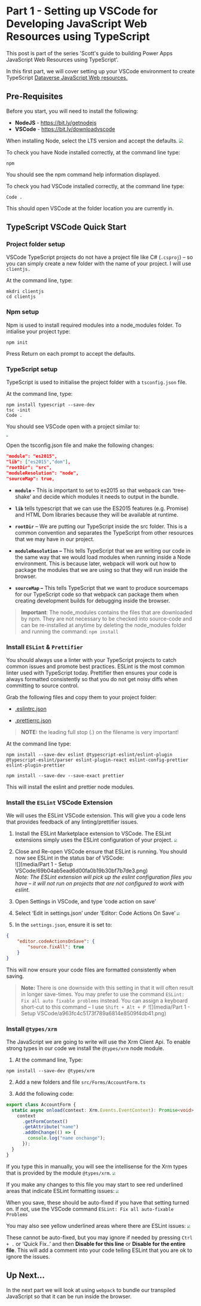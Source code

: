 # Part 1 - Setting up VSCode for Developing JavaScript Web Resources using TypeScript

This post is part of the series 'Scott's guide to building Power Apps JavaScript Web Resources using TypeScript'.

In this first part, we will cover setting up your VSCode environment to create TypeScript [Dataverse JavaScript Web resources.](https://docs.microsoft.com/en-us/powerapps/developer/model-driven-apps/web-resources)

## Pre-Requisites

Before you start, you will need to install the following:

-   **NodeJS** - <https://bit.ly/getnodejs>
-   **VSCode** - <https://bit.ly/downloadvscode>

When installing Node, select the LTS version and accept the defaults.
<img src="media/Part 1 - Setup VSCode/c85dffc07d60c8a9603622b7e19f0dea.png" style="zoom:67%;" />

To check you have Node installed correctly, at the command line type:

```shell
npm
```

You should see the npm command help information displayed.

To check you had VSCode installed correctly, at the command line type:

```shell
Code .
```

This should open VSCode at the folder location you are currently in.

## TypeScript VSCode Quick Start

### Project folder setup

VSCode TypeScript projects do not have a project file like C\# (`.csproj`) – so
you can simply create a new folder with the name of your project. I will use
`clientjs.`

At the command line, type:

```shell
mkdri clientjs
cd clientjs
```

### Npm setup

Npm is used to install required modules into a node_modules folder. To intialise
your project type:

```shell
npm init
```

Press Return on each prompt to accept the defaults.

### TypeScript setup

TypeScript is used to initialise the project folder with a `tsconfig.json` file.

At the command line, type:

```shell
npm install typescript --save-dev
tsc -init
Code .
```

You should see VSCode open with a project similar to:

**<img src="media/Part 1 - Setup VSCode/14cc9ffc59cf01445c260de0d1316cbf.png" style="zoom: 33%;" />**

Open the tsconfig.json file and make the following changes:

```json
"module": "es2015",
"lib": ["es2015","dom"],  
"rootDir": "src",
"moduleResolution": "node",
"sourceMap": true,  
```

-   **`module` -** This is important to set to es2015 so that webpack can
    ‘tree-shake’ and decide which modules it needs to output in the bundle.

-   **`lib`** tells typescript that we can use the ES2015 features (e.g. Promise)
    and HTML Dom libraries because they will be available at runtime.

-   **`rootDir`** – We are putting our TypeScript inside the src folder. This is a
    common convention and separates the TypeScript from other resources that we
    may have in our project.

-   **`moduleResolution` –** This tells TypeScript that we are writing our code in
    the same way that we would load modules when running inside a Node
    environment. This is because later, webpack will work out how to package the
    modules that we are using so that they will run inside the browser.

-   **`sourceMap` –** This tells TypeScript that we want to produce sourcemaps for
    our TypeScript code so that webpack can package them when creating
    development builds for debugging inside the browser.

>   **Important**: The node_modules contains the files that are downloaded by
>   npm. They are not necessary to be checked into source-code and can be
>   re-installed at anytime by deleting the node_modules folder and running the
>   command: `npm install`

### Install `ESLint` & `Prettifier`

You should always use a linter with your TypeScript projects to catch common
issues and promote best practices. ESLint is the most common linter used with
TypeScript today. Prettifier then ensures your code is always formatted
consistently so that you do not get noisy diffs when committing to source
control.

Grab the following files and copy them to your project folder:

-   [.eslintrc.json](https://raw.githubusercontent.com/scottdurow/dataverse-jswebresource-template/master/.eslintrc.json)

-   [.prettierrc.json](https://raw.githubusercontent.com/scottdurow/dataverse-jswebresource-template/master/.prettierrc.json)

>   **NOTE:** the leading full stop (.) on the filename is very important!

At the command line type:

```shell
npm install --save-dev eslint @typescript-eslint/eslint-plugin @typescript-eslint/parser eslint-plugin-react eslint-config-prettier eslint-plugin-prettier

npm install --save-dev --save-exact prettier
```

This will install the eslint and prettier node modules.

### Install the `ESLint` VSCode Extension

We will uses the ESLint VSCode extension. This will give you a code lens that
provides feedback of any linting/prettifier issues.

1. Install the ESLint Marketplace extension to VSCode. The ESLint extensions
   simply uses the ESLint configuration of your project.
   <img src="media/Part 1 - Setup VSCode/6436517ce7e84bbd405c017843009e9a.png" style="zoom:50%;" />

2. Close and Re-open VSCode ensure that ESLint is running. You should now see
   ESLint in the status bar of VSCode:  
   ![](media/Part 1 - Setup VSCode/69b04ab5ead6d00fa0b19b30bf7b7de3.png)  
   *Note: The ESLint extension will pick up the eslint configuration files you
   have – it will not run on projects that are not configured to work with
   eslint.*

3. Open Settings in VSCode, and type ‘code action on save’

4. Select ‘Edit in settings.json’ under ‘Editor: Code Actions On Save’ 
   <img src="media/Part 1 - Setup VSCode/fb2dab9465e077f5beaefdf4b3979e00.png" style="zoom:50%;" />

5. In the `settings.json`, ensure it is set to:

```json
{
    "editor.codeActionsOnSave": {
        "source.fixAll": true
    }
}
```

This will now ensure your code files are formatted consistently when saving.

>   **Note:** There is one downside with this setting in that it will often
>   result in longer save-times. You may prefer to use the command `ESLint: Fix
>   all auto fixable problems` instead. You can assign a keyboard short-cut to
>   this command – I use `Shift + Alt + P
>   `![](media/Part 1 - Setup VSCode/a963fc4c5173f789a6814e8509f4db41.png)

### Install `@types/xrm`

The JavaScript we are going to write will use the Xrm Client Api. To enable
strong types in our code we install the `@types/xrm` node module.

1. At the command line, Type:

```shell
npm install --save-dev @types/xrm
```

2. Add a new folders and file `src/Forms/AccountForm.ts`

3. Add the following code:

```typescript
export class AccountForm {
  static async onload(context: Xrm.Events.EventContext): Promise<void> {
    context
      .getFormContext()
      .getAttribute("name")
      .addOnChange(() => {
        console.log("name onchange");
      });
  }
}
```

If you type this in manually, you will see the intellisense for the Xrm types
that is provided by the module `@types/xrm`. 
<img src="media/Part 1 - Setup VSCode/fa7db755ef5f0c85ac9c39961ded15d9-1621038041728.png" style="zoom:50%;" />

If you make any changes to this file you may start to see red underlined areas
that indicate ESLint formatting issues:
<img src="media/Part 1 - Setup VSCode/a5877389423c4d374c24316677dd3ad7.png" style="zoom:50%;" />

When you save, these should be auto-fixed if you have that setting turned on. If
not, use the VSCode command `ESLint: Fix all auto-fixable Problems`

You may also see yellow underlined areas where there are ESLint issues:
<img src="media/Part 1 - Setup VSCode/12b220574659a831a19cd4ce27f1721b.png" style="zoom:50%;" />

These cannot be auto-fixed, but you may ignore if needed by pressing `Ctrl + .`
or ‘Quick Fix..’ and then **Disable for this line** or **Disable for the entire
file**. This will add a comment into your code telling ESLint that you are ok to
ignore the issues.

## Up Next...

In the next part we will look at using `webpack` to bundle our transpiled JavaScript so that it can be run inside the browser.

